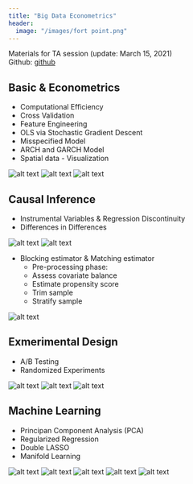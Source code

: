 ```yaml
---
title: "Big Data Econometrics"
header:
  image: "/images/fort point.png"
---
```

Materials for TA session (update: March 15, 2021)  
Github: [github](https://github.com/ymju86/Big_Data_Econometrics)

## Basic & Econometrics
- Computational Efficiency
- Cross Validation
- Feature Engineering
- OLS via Stochastic Gradient Descent
- Misspecified Model
- ARCH and GARCH Model
- Spatial data - Visualization

![alt text](/images/covid.png)
![alt text](/images/pair.png)
![alt text](/images/box.png)

## Causal Inference
- Instrumental Variables & Regression Discontinuity
- Differences in Differences

![alt text](/images/dd1.png)
![alt text](/images/dd.png)

- Blocking estimator & Matching estimator
   - Pre-processing phase:
   - Assess covariate balance
   - Estimate propensity score
   - Trim sample
   - Stratify sample

![alt text](/images/ps_score.png)

## Exmerimental Design
- A/B Testing
- Randomized Experiments

![alt text](/images/re.png)
![alt text](/images/ci.png)
![alt text](/images/re_cov.png)

## Machine Learning
- Principan Component Analysis (PCA)
- Regularized Regression
- Double LASSO
- Manifold Learning 

![alt text](/images/ridge.png)
![alt text](/images/lasso.png)
![alt text](/images/lasso_en.png)
![alt text](/images/pos_lasso.png)
![alt text](/images/en.png)
